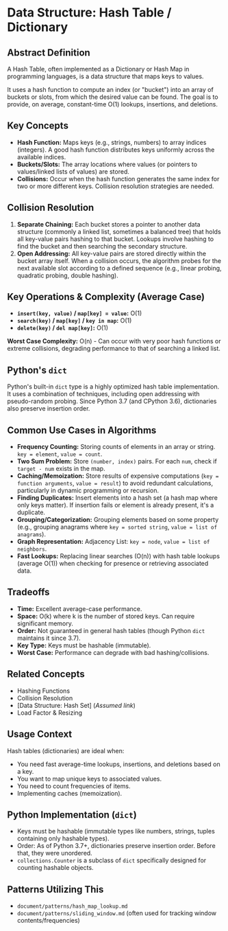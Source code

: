 # Data Structure: Hash Table / Dictionary

## Abstract Definition

A Hash Table, often implemented as a Dictionary or Hash Map in programming languages, is a data structure that maps keys to values.

It uses a hash function to compute an index (or "bucket") into an array of buckets or slots, from which the desired value can be found. The goal is to provide, on average, constant-time O(1) lookups, insertions, and deletions.

## Key Concepts

*   **Hash Function:** Maps keys (e.g., strings, numbers) to array indices (integers). A good hash function distributes keys uniformly across the available indices.
*   **Buckets/Slots:** The array locations where values (or pointers to values/linked lists of values) are stored.
*   **Collisions:** Occur when the hash function generates the same index for two or more different keys. Collision resolution strategies are needed.

## Collision Resolution

1.  **Separate Chaining:** Each bucket stores a pointer to another data structure (commonly a linked list, sometimes a balanced tree) that holds all key-value pairs hashing to that bucket. Lookups involve hashing to find the bucket and then searching the secondary structure.
2.  **Open Addressing:** All key-value pairs are stored directly within the bucket array itself. When a collision occurs, the algorithm probes for the next available slot according to a defined sequence (e.g., linear probing, quadratic probing, double hashing).

## Key Operations & Complexity (Average Case)

*   **`insert(key, value)` / `map[key] = value`:** O(1)
*   **`search(key)` / `map[key]` / `key in map`:** O(1)
*   **`delete(key)` / `del map[key]`:** O(1)

**Worst Case Complexity:** O(n) - Can occur with very poor hash functions or extreme collisions, degrading performance to that of searching a linked list.

## Python's `dict`

Python's built-in `dict` type is a highly optimized hash table implementation. It uses a combination of techniques, including open addressing with pseudo-random probing. Since Python 3.7 (and CPython 3.6), dictionaries also preserve insertion order.

## Common Use Cases in Algorithms

*   **Frequency Counting:** Storing counts of elements in an array or string. `key = element`, `value = count`.
*   **Two Sum Problem:** Store `(number, index)` pairs. For each `num`, check if `target - num` exists in the map.
*   **Caching/Memoization:** Store results of expensive computations (`key = function arguments`, `value = result`) to avoid redundant calculations, particularly in dynamic programming or recursion.
*   **Finding Duplicates:** Insert elements into a hash set (a hash map where only keys matter). If insertion fails or element is already present, it's a duplicate.
*   **Grouping/Categorization:** Grouping elements based on some property (e.g., grouping anagrams where `key = sorted string`, `value = list of anagrams`).
*   **Graph Representation:** Adjacency List: `key = node`, `value = list of neighbors`.
*   **Fast Lookups:** Replacing linear searches (O(n)) with hash table lookups (average O(1)) when checking for presence or retrieving associated data.

## Tradeoffs

*   **Time:** Excellent average-case performance.
*   **Space:** O(k) where k is the number of stored keys. Can require significant memory.
*   **Order:** Not guaranteed in general hash tables (though Python `dict` maintains it since 3.7).
*   **Key Type:** Keys must be hashable (immutable).
*   **Worst Case:** Performance can degrade with bad hashing/collisions.

## Related Concepts

*   Hashing Functions
*   Collision Resolution
*   [Data Structure: Hash Set] (*Assumed link*)
*   Load Factor & Resizing

## Usage Context

Hash tables (dictionaries) are ideal when:

*   You need fast average-time lookups, insertions, and deletions based on a key.
*   You want to map unique keys to associated values.
*   You need to count frequencies of items.
*   Implementing caches (memoization).

## Python Implementation (`dict`)

*   Keys must be hashable (immutable types like numbers, strings, tuples containing only hashable types).
*   Order: As of Python 3.7+, dictionaries preserve insertion order. Before that, they were unordered.
*   `collections.Counter` is a subclass of `dict` specifically designed for counting hashable objects.

## Patterns Utilizing This

*   `document/patterns/hash_map_lookup.md`
*   `document/patterns/sliding_window.md` (often used for tracking window contents/frequencies) 